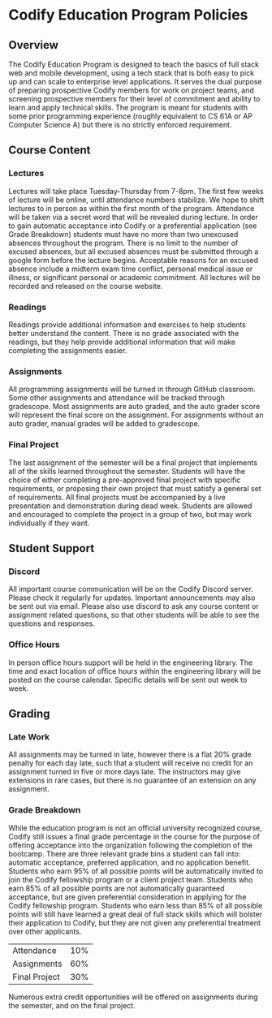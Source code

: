 # Codify Education Program Policies

## Overview

The Codify Education Program is designed to teach the basics of full stack web and mobile development, using a tech stack that is both easy to pick up and can scale to enterprise level applications. It serves the dual purpose of preparing prospective Codify members for work on project teams, and screening prospective members for their level of commitment and ability to learn and apply technical skills. The program is meant for students with some prior programming experience (roughly equivalent to CS 61A or AP Computer Science A) but there is no strictly enforced requirement.

## Course Content

### Lectures

Lectures will take place Tuesday-Thursday from 7-8pm. The first few weeks of lecture will be online, until attendance numbers stabilize. We hope to shift lectures to in person as within the first month of the program. Attendance will be taken via a secret word that will be revealed during lecture. In order to gain automatic acceptance into Codify or a preferential application (see Grade Breakdown) students must have no more than two unexcused absences throughout the program. There is no limit to the number of excused absences, but all excused absences must be submitted through a google form before the lecture begins. Acceptable reasons for an excused absence include a midterm exam time conflict, personal medical issue or illness, or significant personal or academic commitment. All lectures will be recorded and released on the course website.

### Readings

Readings provide additional information and exercises to help students better understand the content. There is no grade associated with the readings, but they help provide additional information that will make completing the assignments easier.

### Assignments

All programming assignments will be turned in through GitHub classroom. Some other assignments and attendance will be tracked through gradescope. Most assignments are auto graded, and the auto grader score will represent the final score on the assignment. For assignments without an auto grader, manual grades will be added to gradescope.

### Final Project

The last assignment of the semester will be a final project that implements all of the skills learned throughout the semester. Students will have the choice of either completing a pre-approved final project with specific requirements, or proposing their own project that must satisfy a general set of requirements. All final projects must be accompanied by a live presentation and demonstration during dead week. Students are allowed and encouraged to complete the project in a group of two, but may work individually if they want.

## Student Support

### Discord

All important course communication will be on the Codify Discord server. Please check it regularly for updates. Important announcements may also be sent out via email. Please also use discord to ask any course content or assignment related questions, so that other students will be able to see the questions and responses.

### Office Hours

In person office hours support will be held in the engineering library. The time and exact location of office hours within the engineering library will be posted on the course calendar. Specific details will be sent out week to week.

## Grading

### Late Work

All assignments may be turned in late, however there is a flat 20% grade penalty for each day late, such that a student will receive no credit for an assignment turned in five or more days late. The instructors may give extensions in rare cases, but there is no guarantee of an extension on any assignment.

### Grade Breakdown

While the education program is not an official university recognized course, Codify still issues a final grade percentage in the course for the purpose of offering acceptance into the organization following the completion of the bootcamp. There are three relevant grade bins a student can fall into: automatic acceptance, preferred application, and no application benefit. Students who earn 95% of all possible points will be automatically invited to join the Codify fellowship program or a client project team. Students who earn 85% of all possible points are not automatically guaranteed acceptance, but are given preferential consideration in applying for the Codify fellowship program. Students who earn less than 85% of all possible points will still have learned a great deal of full stack skills which will bolster their application to Codify, but they are not given any preferential treatment over other applicants.

<div style={{
        display: "flex",
        "justify-content": "center",
        alignItems: "center",
      }}>
<table>
  <tr>
   <td>Attendance
   </td>
   <td>10%
   </td>
  </tr>
  <tr>
   <td>Assignments
   </td>
   <td>60%
   </td>
  </tr>
  <tr>
   <td>Final Project
   </td>
   <td>30%
   </td>
  </tr>
</table>
</div>

Numerous extra credit opportunities will be offered on assignments during the semester, and on the final project.
